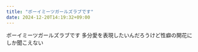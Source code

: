 ```yaml
---
title: "ボーイミーツガールズラブです"
date: 2024-12-20T14:19:32+09:00
---
```

ボーイミーツガールズラブです
多分愛を表現したいんだろうけど性癖の開花にしか聞こえない
